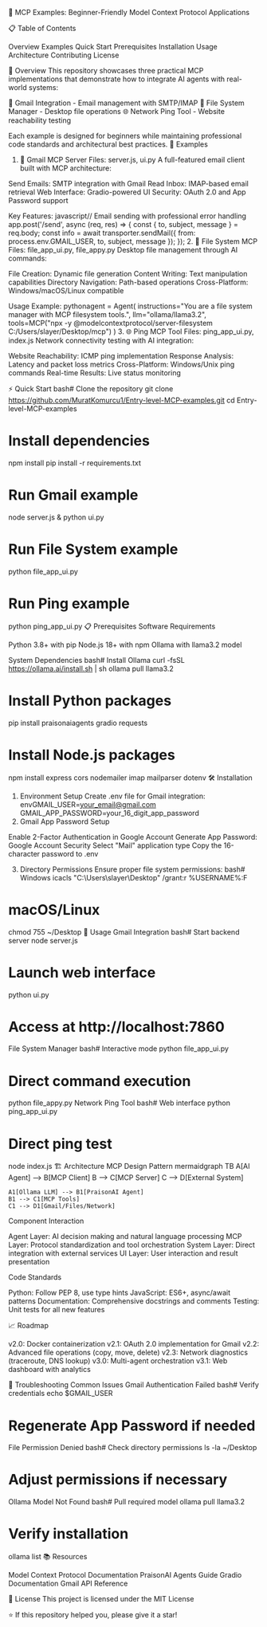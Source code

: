 🚀 MCP Examples: Beginner-Friendly Model Context Protocol Applications

📋 Table of Contents

Overview
Examples
Quick Start
Prerequisites
Installation
Usage
Architecture
Contributing
License

🎯 Overview
This repository showcases three practical MCP implementations that demonstrate how to integrate AI agents with real-world systems:

📧 Gmail Integration - Email management with SMTP/IMAP
📁 File System Manager - Desktop file operations
🌐 Network Ping Tool - Website reachability testing

Each example is designed for beginners while maintaining professional code standards and architectural best practices.
🔧 Examples
1. 📧 Gmail MCP Server
Files: server.js, ui.py
A full-featured email client built with MCP architecture:

Send Emails: SMTP integration with Gmail
Read Inbox: IMAP-based email retrieval
Web Interface: Gradio-powered UI
Security: OAuth 2.0 and App Password support

Key Features:
javascript// Email sending with professional error handling
app.post('/send', async (req, res) => {
    const { to, subject, message } = req.body;
    const info = await transporter.sendMail({
        from: process.env.GMAIL_USER,
        to, subject, message
    });
});
2. 📁 File System MCP
Files: file_app_ui.py, file_appy.py
Desktop file management through AI commands:

File Creation: Dynamic file generation
Content Writing: Text manipulation capabilities
Directory Navigation: Path-based operations
Cross-Platform: Windows/macOS/Linux compatible

Usage Example:
pythonagent = Agent(
    instructions="You are a file system manager with MCP filesystem tools.",
    llm="ollama/llama3.2",
    tools=MCP("npx -y @modelcontextprotocol/server-filesystem C:/Users/slayer/Desktop/mcp")
)
3. 🌐 Ping MCP Tool
Files: ping_app_ui.py, index.js
Network connectivity testing with AI integration:

Website Reachability: ICMP ping implementation
Response Analysis: Latency and packet loss metrics
Cross-Platform: Windows/Unix ping commands
Real-time Results: Live status monitoring

⚡ Quick Start
bash# Clone the repository
git clone https://github.com/MuratKomurcu1/Entry-level-MCP-examples.git
cd Entry-level-MCP-examples

# Install dependencies
npm install
pip install -r requirements.txt

# Run Gmail example
node server.js &
python ui.py

# Run File System example  
python file_app_ui.py

# Run Ping example
python ping_app_ui.py
📋 Prerequisites
Software Requirements

Python 3.8+ with pip
Node.js 18+ with npm
Ollama with llama3.2 model

System Dependencies
bash# Install Ollama
curl -fsSL https://ollama.ai/install.sh | sh
ollama pull llama3.2

# Install Python packages
pip install praisonaiagents gradio requests

# Install Node.js packages
npm install express cors nodemailer imap mailparser dotenv
🛠 Installation
1. Environment Setup
Create .env file for Gmail integration:
envGMAIL_USER=your_email@gmail.com
GMAIL_APP_PASSWORD=your_16_digit_app_password
2. Gmail App Password Setup

Enable 2-Factor Authentication in Google Account
Generate App Password: Google Account Security
Select "Mail" application type
Copy the 16-character password to .env

3. Directory Permissions
Ensure proper file system permissions:
bash# Windows
icacls "C:\Users\slayer\Desktop" /grant:r %USERNAME%:F

# macOS/Linux  
chmod 755 ~/Desktop
🚀 Usage
Gmail Integration
bash# Start backend server
node server.js

# Launch web interface
python ui.py

# Access at http://localhost:7860
File System Manager
bash# Interactive mode
python file_app_ui.py

# Direct command execution
python file_appy.py
Network Ping Tool
bash# Web interface
python ping_app_ui.py

# Direct ping test
node index.js
🏗 Architecture
MCP Design Pattern
mermaidgraph TB
    A[AI Agent] --> B[MCP Client]
    B --> C[MCP Server]
    C --> D[External System]
    
    A1[Ollama LLM] --> B1[PraisonAI Agent]
    B1 --> C1[MCP Tools]
    C1 --> D1[Gmail/Files/Network]
Component Interaction

Agent Layer: AI decision making and natural language processing
MCP Layer: Protocol standardization and tool orchestration
System Layer: Direct integration with external services
UI Layer: User interaction and result presentation

Code Standards

Python: Follow PEP 8, use type hints
JavaScript: ES6+, async/await patterns
Documentation: Comprehensive docstrings and comments
Testing: Unit tests for all new features

📈 Roadmap

 v2.0: Docker containerization
 v2.1: OAuth 2.0 implementation for Gmail
 v2.2: Advanced file operations (copy, move, delete)
 v2.3: Network diagnostics (traceroute, DNS lookup)
 v3.0: Multi-agent orchestration
 v3.1: Web dashboard with analytics

🐛 Troubleshooting
Common Issues
Gmail Authentication Failed
bash# Verify credentials
echo $GMAIL_USER
# Regenerate App Password if needed
File Permission Denied
bash# Check directory permissions
ls -la ~/Desktop
# Adjust permissions if necessary
Ollama Model Not Found
bash# Pull required model
ollama pull llama3.2
# Verify installation
ollama list
📚 Resources

Model Context Protocol Documentation
PraisonAI Agents Guide
Gradio Documentation
Gmail API Reference

📄 License
This project is licensed under the MIT License 

⭐ If this repository helped you, please give it a star!

